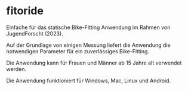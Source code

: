 # fitoride
Einfache für das statische Bike-Fitting Anwendung im Rahmen von JugendForscht (2023). 

Auf der Grundlage von einigen Messung liefert die Anwendung die notwendigen Parameter für ein zuverlässiges Bike-Fitting.

Die Anwendung kann für Frauen und Männer ab 15 Jahre alt verwendet werden. 

Die Anwendung funktioniert für Windows, Mac, Linux und Android.
